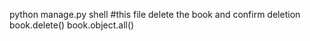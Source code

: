 python manage.py shell
#this file delete the book and confirm deletion
book.delete()
book.object.all()